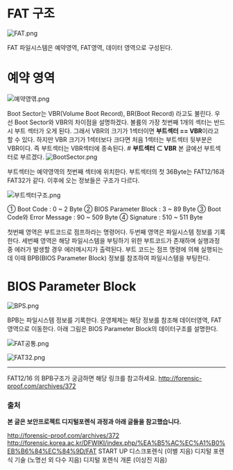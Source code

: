 # FAT 구조

![FAT.png](https://images.velog.io/post-images/jjewqm/7a7b6060-052b-11ea-8b97-5da280a485bc/FAT.png)

FAT 파일시스템은 예약영역, FAT영역, 데이터 영역으로 구성된다.

# 예약 영역

![예약영엮.png](https://images.velog.io/post-images/jjewqm/387e0980-052e-11ea-8b97-5da280a485bc/예약영엮.png)

Boot Sector는 VBR(Volume Boot Record), BR(Boot Record) 라고도 불린다.
우선 Boot Sector와 VBR의 차이점을 설명하겠다.
볼륨의 가장 첫번째 1개의 섹터는 반드시 부트 섹터가 오게 된다. 그래서 VBR의 크기가 1섹터이면 **부트섹터 == VBR**이라고 할 수 있다. 하지만 VBR 크기가 1섹터보다 크다면 처음 1섹터는 부트섹터 뒷부분은 VBR이다.
즉 부트섹터는 VBR섹터에 종속된다. # **부트섹터 ⊂ VBR**
본 글에선 부트섹터로 부르겠다.
![BootSector.png](https://images.velog.io/post-images/jjewqm/71136210-0536-11ea-86dc-6f81788fe0de/BootSector.png)

부트섹터는 예약영역의 첫번째 섹터에 위치한다.
부트섹터의 첫 36Byte는 FAT12/16과 FAT32가 같다. 이후에 오는 정보들은 구조가 다르다.

![부트섹터구조.png](https://images.velog.io/post-images/jjewqm/a2dd5370-0539-11ea-9f9c-872f76b2d8e9/부트섹터구조.png)

① Boot Code : 0 ~ 2 Byte
② BIOS Parameter Block : 3 ~ 89 Byte
③ Boot Code와 Error Message : 90 ~ 509 Byte
④ Signature : 510 ~ 511 Byte

첫번째 영역은 부트코드로 점프하라는 명령어다.
두번째 영역은 파일시스템 정보를 기록한다.
세번째 영역은 해당 파일시스템을 부팅하기 위한 부트코드가 존재하며 실행과정 중 에러가 발생할 경우 에러메시지가 출력된다. 부트 코드는 점프 명령에 의해 실행되는데 이때 BPB(BIOS Parameter Block) 정보를 참조하여 파일시스템을 부팅한다.

# BIOS Parameter Block

![BPS.png](https://images.velog.io/post-images/jjewqm/1a9a9cf0-0559-11ea-9a8a-57931498e56d/BPS.png)

BPB는 파일시스템 정보를 기록한다. 운영체제는 해당 정보를 참조해 데이터영역, FAT영역으로 이동한다. 아래 그림은 BIOS Parameter Block의 데이터구조를 설명한다.

![FAT공통.png](https://images.velog.io/post-images/jjewqm/d59cd420-0557-11ea-9a8a-57931498e56d/FAT공통.png)

![FAT32.png](https://images.velog.io/post-images/jjewqm/dd515510-0557-11ea-9a8a-57931498e56d/FAT32.png)

---

FAT12/16 의 BPB구조가 궁금하면 해당 링크를 참고하세요.
http://forensic-proof.com/archives/372

### 출처

**본 글은 보안프로젝트 디지털포렌식 과정과 아래 글들을 참고했습니다.**

http://forensic-proof.com/archives/372
http://forensic.korea.ac.kr/DFWIKI/index.php/%EA%B5%AC%EC%A1%B0%EB%B6%84%EC%84%9D/FAT
START UP 디스크포렌식 (이별 지음)
디지털 포렌식 기술 (노명선 외 다수 지음)
디지털 포렌식 개론 (이상진 지음)
